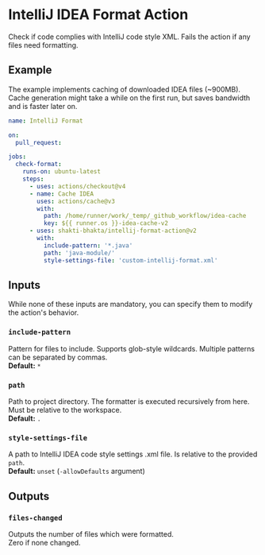 # IntelliJ IDEA Format Action

Check if code complies with IntelliJ code style XML.
Fails the action if any files need formatting.

## Example

The example implements caching of downloaded IDEA files (~900MB). <br>
Cache generation might take a while on the first run, but saves bandwidth and is faster later on.
```yaml
name: IntelliJ Format

on:
  pull_request:

jobs:
  check-format:
    runs-on: ubuntu-latest
    steps:
      - uses: actions/checkout@v4
      - name: Cache IDEA
        uses: actions/cache@v3
        with:
          path: /home/runner/work/_temp/_github_workflow/idea-cache
          key: ${{ runner.os }}-idea-cache-v2
      - uses: shakti-bhakta/intellij-format-action@v2
        with:
          include-pattern: '*.java'
          path: 'java-module/'
          style-settings-file: 'custom-intellij-format.xml'
```

## Inputs

While none of these inputs are mandatory, you can specify them to modify the action's behavior.

### `include-pattern`

Pattern for files to include. Supports glob-style wildcards. Multiple patterns can be separated by commas.<br>
**Default:** `*`

### `path`

Path to project directory. The formatter is executed recursively from here. Must be relative to the workspace.<br>
**Default:** `.`

### `style-settings-file`

A path to IntelliJ IDEA code style settings .xml file. Is relative to the provided `path`. <br>
**Default:** `unset` (`-allowDefaults` argument)

## Outputs

### `files-changed`

Outputs the number of files which were formatted.<br>
Zero if none changed.
